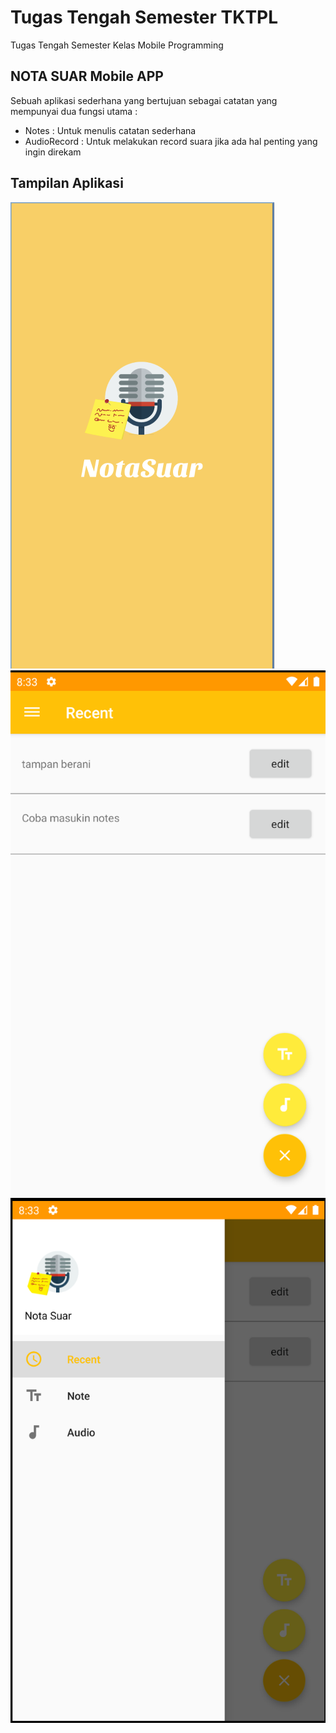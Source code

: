 # Tugas Tengah Semester TKTPL
Tugas Tengah Semester Kelas Mobile Programming

## NOTA SUAR Mobile APP
Sebuah aplikasi sederhana yang bertujuan sebagai catatan yang mempunyai dua fungsi utama :
* Notes : Untuk menulis catatan sederhana
* AudioRecord : Untuk melakukan record suara jika ada hal penting yang ingin direkam

## Tampilan Aplikasi

![Screenshot](gradle/splash_screen.png)  ![Screenshot](gradle/Main_Menu.png)  ![Screenshot](gradle/Drawer_menu.png)

